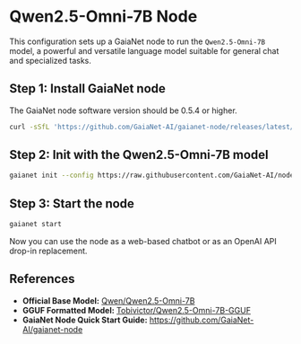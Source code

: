 # Qwen2.5-Omni-7B Node

This configuration sets up a GaiaNet node to run the `Qwen2.5-Omni-7B` model, a powerful and versatile language model suitable for general chat and specialized tasks.

## Step 1: Install GaiaNet node

The GaiaNet node software version should be 0.5.4 or higher.

```bash
curl -sSfL 'https://github.com/GaiaNet-AI/gaianet-node/releases/latest/download/install.sh' | bash
```

## Step 2: Init with the Qwen2.5-Omni-7B model

```bash
gaianet init --config https://raw.githubusercontent.com/GaiaNet-AI/node-configs/main/qwen2.5-omni-7b/config.json
```

## Step 3: Start the node

```bash
gaianet start
```

Now you can use the node as a web-based chatbot or as an OpenAI API drop-in replacement.

## References

* **Official Base Model:** [Qwen/Qwen2.5-Omni-7B](https://huggingface.co/Qwen/Qwen2.5-Omni-7B)
* **GGUF Formatted Model:** [Tobivictor/Qwen2.5-Omni-7B-GGUF](https://huggingface.co/Tobivictor/Qwen2.5-Omni-7B-GGUF)
* **GaiaNet Node Quick Start Guide:** https://github.com/GaiaNet-AI/gaianet-node